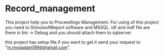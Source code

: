 # Record_management
This project help you to Proceedings Management.
For using of this project you need to StimulsoftReport software and MSSQL.
ldf and mdf file are there in bin -> Debug and you should attach them to sqlserver

this project has setup file.if you want to get it send your request to "m.moqadam1994@gmail.com".